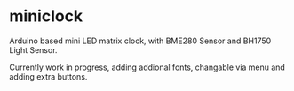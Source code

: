 # miniclock
Arduino based mini LED matrix clock, with BME280 Sensor and BH1750 Light Sensor.

Currently work in progress, adding addional fonts, changable via menu and adding extra buttons.
